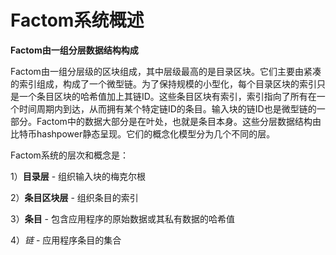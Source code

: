 # Factom系统概述

**Factom由一组分层数据结构构成**

Factom由一组分层级的区块组成，其中层级最高的是目录区块。它们主要由紧凑的索引组成，构成了一个微型链。为了保持规模的小型化，每个目录区块的索引只是一个条目区块的哈希值加上其链ID。这些条目区块有索引，索引指向了所有在一个时间周期内到达，从而拥有某个特定链ID的条目。输入块的链ID也是微型链的一部分。Factom中的数据大部分是在叶处，也就是条目本身。这些分层数据结构由比特币hashpower静态呈现。它们的概念化模型分为几个不同的层。

Factom系统的层次和概念是：

1）**目录层** - 组织输入块的梅克尔根

2）**条目区块层** - 组织条目的索引

3）**条目** - 包含应用程序的原始数据或其私有数据的哈希值

4）*链* - 应用程序条目的集合
